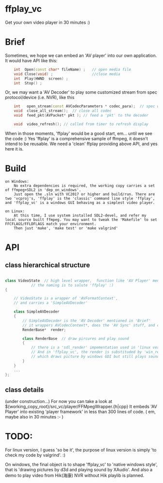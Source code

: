 # ffplay_vc

Get your own video player in 30 minutes :)

# Brief

Sometimes, we hope we can embed an  'AV player' into our own application. It would have API like this:
```C++
	int  Open(const char* fileName) ;	// open media file
	void Close(void) ;                  //close media
	int  Play(HWND  screen) ;
	int  Stop() ;
```
Or, we may want a 'AV Decoder' to play some customized stream from spec protocol/device (i.e. NVR), like this
```C++
	int   open_stream(const AVCodecParameters * codec_para);  // spec which codec
	void  close_all_stream();  // close all codec
	void  feed_pkt(AVPacket* pkt ); // feed a 'pkt' to the decoder

	void  video_refresh(); // called from timer to refresh display
```

When in those moments, 'ffplay' would be a good start, em... until we see the code :) Yes 'ffplay' is a comprehensive sample of ffmpeg, it doesn't intend to be reusable.
We need a 'clean' ffplay providing  above API, and yes here it is.


# Build
```
on Windows:
    No extra dependencies is required, the working copy carries a set of ffmpeg+SDL2 in 'dep_on_windows'.
    Just open the .sln with VC2017 or higher and build/run. There are two 'vcproj's, 'ffplay' is the 'classic' command line style 'ffplay', and 'ffplay_vc' is a windows GUI behaving as a simplest video player.
```

```
on Linux:
    At this time, I use system installed SDL2-devel, and refer my local source built ffmpeg. You may want to tweak the 'Makefile' to set FFCFLAGS/FFLDFLAGS match your environment.
    Then just 'make', 'make test' or 'make valgrind'
```



# API

## class hierarchical structure

```C++

class VideoState  // high level wrapper,  function like 'AV Player' mentioned in 'Brief'
			// the naming is to salute 'ffplay' :)
{

	// VideoState is a wrapper of 'AVFormatContext',
	// and carries a 'SimpleAVDecoder'

	class SimpleAVDecoder
	{
		// SimpleAVDecoder is the 'AV Decoder' mentioned in 'Brief'
		// it wrappers AVCodecContext*, does the 'AV Sync' stuff, and carries a
		RenderBase*  render;

		class RenderBase  // draw pircures and play sound
		{
			// there is a 'sdl_render' impementation used in 'linux ver', which is just extracted from original 'ffplay'.
			// And in 'ffplay_vc', the render is substituded by 'win_render',
			// which draws picture by windows GDI but still plays sound via SDL at this moment.
		}
 	}
	...
};

```


## class details

(under construction...) 
For now you can take a look at ${working_copy_root}/src_vc/player/FFMpegWrapper.{h|cpp}
It  embeds  'AV Player' into existing  'player framework'  in less than 300 lines of code. ( em, maybe also in 30 minutes :- )

# TODO:
For linux version, I guess 'so be it', the purpose of linux version is simply 'to check my code by valgrind'. :)

On windows, the final object is to shape 'ffplay_vc' to  'native windows style',  that is 'drawing pictures by d3d and playing sound by XAudio'. 
And also a demo to play video from Hik(海康) NVR without Hik playlib is planned.

